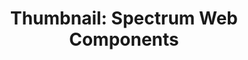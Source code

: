 ---
layout: examples.njk
title: 'Thumbnail: Spectrum Web Components'
displayName: Thumbnail
componentName: thumbnail
componentHeading: sp-thumbnail
tags:
  - component-examples
---